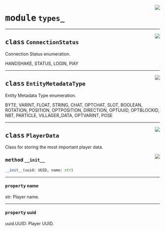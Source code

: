 <!-- markdownlint-disable -->

<a href="https://github.com/DavisDmitry/pyCubes/tree/0.3.0/cubes/types_.py#L0"><img align="right" style="float:right;" src="https://img.shields.io/badge/-source-cccccc?style=flat-square"></a>

# <kbd>module</kbd> `types_`






---

<a href="https://github.com/DavisDmitry/pyCubes/tree/0.3.0/cubes/types_.py#L5"><img align="right" style="float:right;" src="https://img.shields.io/badge/-source-cccccc?style=flat-square"></a>

## <kbd>class</kbd> `ConnectionStatus`
Connection Status enumeration. 

HANDSHAKE, STATUS, LOGIN, PlAY 





---

<a href="https://github.com/DavisDmitry/pyCubes/tree/0.3.0/cubes/types_.py#L17"><img align="right" style="float:right;" src="https://img.shields.io/badge/-source-cccccc?style=flat-square"></a>

## <kbd>class</kbd> `EntityMetadataType`
Entity Metadata Type enumeration. 

BYTE, VARINT, FLOAT, STRING, CHAT, OPTCHAT, SLOT, BOOLEAN,  ROTATION, POSITION, OPTPOSITION, DIRECTION, OPTUUID,  OPTBLOCKID, NBT, PARTICLE, VILLAGER_DATA, OPTVARINT, POSE 





---

<a href="https://github.com/DavisDmitry/pyCubes/tree/0.3.0/cubes/types_.py#L47"><img align="right" style="float:right;" src="https://img.shields.io/badge/-source-cccccc?style=flat-square"></a>

## <kbd>class</kbd> `PlayerData`
Class for storing the most important player data. 

<a href="https://github.com/DavisDmitry/pyCubes/tree/0.3.0/cubes/types_.py#L52"><img align="right" style="float:right;" src="https://img.shields.io/badge/-source-cccccc?style=flat-square"></a>

### <kbd>method</kbd> `__init__`

```python
__init__(uuid: UUID, name: str)
```






---

#### <kbd>property</kbd> name

str: Player name. 

---

#### <kbd>property</kbd> uuid

uuid.UUID: Player UUID. 





